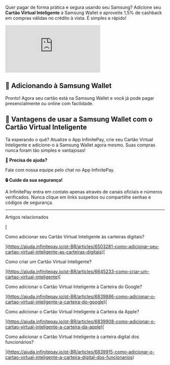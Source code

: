 Quer pagar de forma prática e segura usando seu Samsung? Adicione seu **Cartão Virtual Inteligente** à Samsung Wallet e aproveite 1,5% de cashback em compras válidas no crédito à vista. É simples e rápido!

<iframe src="https://www.youtube.com/embed/LzF_KybiPiI" frameborder="0" allowfullscreen="allowfullscreen"></iframe>

## **📱** **Adicionando à Samsung Wallet**

Pronto! Agora seu cartão está na Samsung Wallet e você já pode pagar presencialmente ou online com facilidade.

## 🌟 **Vantagens de usar a Samsung Wallet com o Cartão Virtual Inteligente**

Tá esperando o quê? Atualize o App InfinitePay, crie seu Cartão Virtual Inteligente e adicione-o à Samsung Wallet agora mesmo. Suas compras nunca foram tão simples e vantajosas!

**🔔 Precisa de ajuda?**

Fale com nossa equipe pelo chat no App InfinitePay.

**🔒 Cuide da sua segurança!**

A InfinitePay entra em contato apenas através de canais oficiais e números verificados. Nunca clique em links suspeitos ou compartilhe senhas e códigos de segurança.

___

Artigos relacionados

[

Como adicionar seu Cartão Virtual Inteligente às carteiras digitais?

](https://ajuda.infinitepay.io/pt-BR/articles/6503281-como-adicionar-seu-cartao-virtual-inteligente-as-carteiras-digitais)[

Como criar um Cartão Virtual Inteligente?

](https://ajuda.infinitepay.io/pt-BR/articles/6645233-como-criar-um-cartao-virtual-inteligente)[

Como adicionar o Cartão Virtual Inteligente à Carteira do Google?

](https://ajuda.infinitepay.io/pt-BR/articles/6839886-como-adicionar-o-cartao-virtual-inteligente-a-carteira-do-google)[

Como adicionar o Cartão Virtual Inteligente à Carteira da Apple?

](https://ajuda.infinitepay.io/pt-BR/articles/6839908-como-adicionar-o-cartao-virtual-inteligente-a-carteira-da-apple)[

Como adicionar o Cartão Virtual Inteligente à carteira digital dos funcionários?

](https://ajuda.infinitepay.io/pt-BR/articles/6839915-como-adicionar-o-cartao-virtual-inteligente-a-carteira-digital-dos-funcionarios)